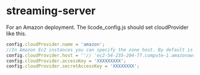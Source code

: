 streaming-server
================

For an Amazon deployment. The licode_config.js should set cloudProvider like this.

```javascript
config.cloudProvider.name = 'amazon';
//In Amazon Ec2 instances you can specify the zone host. By default is 'ec2.us-east-1a.amazonaws.com' 
config.cloudProvider.host = ''// 'ec2-54-235-204-77.compute-1.amazonaws.com';
config.cloudProvider.accessKey = 'XXXXXXXXX';
config.cloudProvider.secretAccessKey = 'XXXXXXXX';
```
